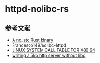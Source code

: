 # httpd-nolibc-rs

## 参考文献
- [A no_std Rust binary](https://fasterthanli.me/series/making-our-own-executable-packer/part-12)
- [Francesco149/nolibc-httpd](https://github.com/Francesco149/nolibc-httpd)
- [LINUX SYSTEM CALL TABLE FOR X86 64](https://blog.rchapman.org/posts/Linux_System_Call_Table_for_x86_64/)
- [writing a 5kb http server without libc](https://www.youtube.com/watch?v=K2Re0pG_1g4)
